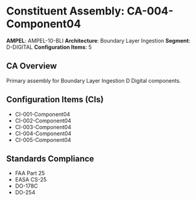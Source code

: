 # Constituent Assembly: CA-004-Component04

**AMPEL**: AMPEL-10-BLI
**Architecture**: Boundary Layer Ingestion
**Segment**: D-DIGITAL
**Configuration Items**: 5

## CA Overview
Primary assembly for Boundary Layer Ingestion D Digital components.

## Configuration Items (CIs)
- CI-001-Component04
- CI-002-Component04
- CI-003-Component04
- CI-004-Component04
- CI-005-Component04

## Standards Compliance
- FAA Part 25
- EASA CS-25
- DO-178C
- DO-254
